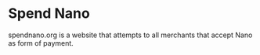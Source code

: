 # Spend Nano

spendnano.org is a website that attempts to all merchants that accept Nano as form of payment.
